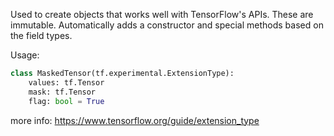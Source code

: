 Used to create objects that works well with TensorFlow's APIs.
These are immutable.
Automatically adds a constructor and special methods based on the field types.

Usage:
```python
class MaskedTensor(tf.experimental.ExtensionType):
	values: tf.Tensor  
	mask: tf.Tensor
	flag: bool = True
```

more info: https://www.tensorflow.org/guide/extension_type